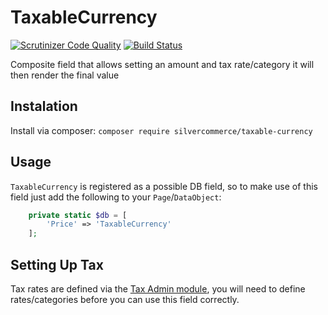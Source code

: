 # TaxableCurrency

[![Scrutinizer Code Quality](https://scrutinizer-ci.com/g/silvercommerce/taxable-currency/badges/quality-score.png?b=1.0)](https://scrutinizer-ci.com/g/silvercommerce/taxable-currency/?branch=1.0)
[![Build Status](https://scrutinizer-ci.com/g/silvercommerce/taxable-currency/badges/build.png?b=1.0)](https://scrutinizer-ci.com/g/silvercommerce/taxable-currency/build-status/1.0)


Composite field that allows setting an amount and tax rate/category it will then
render the final value

## Instalation

Install via composer: `composer require silvercommerce/taxable-currency`

## Usage

`TaxableCurrency` is registered as a possible DB field, so to make use of this field
just add the following to your `Page`/`DataObject`:

```php
    private static $db = [
        'Price' => 'TaxableCurrency'
    ];
```

## Setting Up Tax

Tax rates are defined via the [Tax Admin module](https://github.com/silvercommerce/tax-admin),
you will need to define rates/categories before you can use this field correctly.